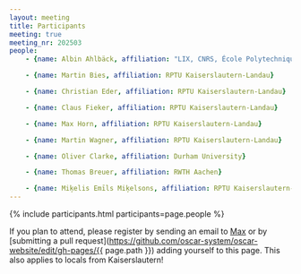 ```yaml
---
layout: meeting
title: Participants
meeting: true
meeting_nr: 202503
people:
    - {name: Albin Ahlbäck, affiliation: "LIX, CNRS, École Polytechnique"}

    - {name: Martin Bies, affiliation: RPTU Kaiserslautern-Landau}

    - {name: Christian Eder, affiliation: RPTU Kaiserslautern-Landau}

    - {name: Claus Fieker, affiliation: RPTU Kaiserslautern-Landau}

    - {name: Max Horn, affiliation: RPTU Kaiserslautern-Landau}

    - {name: Martin Wagner, affiliation: RPTU Kaiserslautern-Landau}

    - {name: Oliver Clarke, affiliation: Durham University}

    - {name: Thomas Breuer, affiliation: RWTH Aachen}

    - {name: Miķelis Emīls Miķelsons, affiliation: RPTU Kaiserslautern-Landau}
---
```


{% include participants.html participants=page.people %}

If you plan to attend, please register by sending an email
to [Max](mailto:mhorn@rptu.de) or by
[submitting a pull request](https://github.com/oscar-system/oscar-website/edit/gh-pages/{{ page.path }})
adding yourself to this page.
This also applies to locals from Kaiserslautern!

